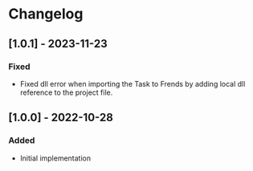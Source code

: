 # Changelog

## [1.0.1] - 2023-11-23
### Fixed
- Fixed dll error when importing the Task to Frends by adding local dll reference to the project file.

## [1.0.0] - 2022-10-28
### Added
- Initial implementation
